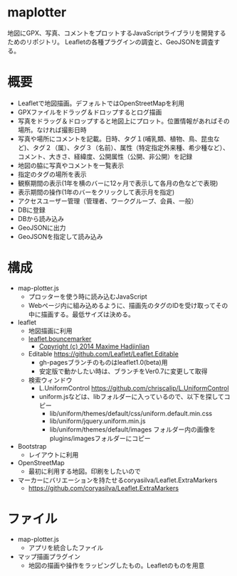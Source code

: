 # maplotter
地図にGPX、写真、コメントをプロットするJavaScriptライブラリを開発するためのリポジトリ。
Leafletの各種プラグインの調査と、GeoJSONを調査する。

# 概要
- Leafletで地図描画。デフォルトではOpenStreetMapを利用
- GPXファイルをドラッグ＆ドロップするとログ描画
- 写真をドラッグ＆ドロップすると地図上にプロット。位置情報があればその場所。なければ撮影日時
- 写真や場所にコメントを記載。日時、タグ１(哺乳類、植物、鳥、昆虫など)、タグ２（属）、タグ３（名前）、属性（特定指定外来種、希少種など）、コメント、大きさ、経緯度、公開属性（公開、非公開）を記録
- 地図の脇に写真やコメントを一覧表示
- 指定のタグの場所を表示
- 観察期間の表示(1年を横のバーに12ヶ月で表示して各月の色などで表現)
- 表示期間の操作(1年のバーをクリックして表示月を指定)
- アクセスユーザー管理（管理者、ワークグループ、会員、一般）
- DBに登録
- DBから読み込み
- GeoJSONに出力
- GeoJSONを指定して読み込み

# 構成
- map-plotter.js
    - プロッターを使う時に読み込むJavaScript
    - Webページ内に組み込めるように、描画先のタグのIDを受け取ってその中に描画する。最低サイズは決める。
- leaflet
    - 地図描画に利用
    - [leaflet.bouncemarker](https://github.com/maximeh/leaflet.bouncemarker)
      - [Copyright (c) 2014 Maxime Hadjinlian](https://github.com/maximeh/leaflet.bouncemarker/blob/master/LICENSE.txt)
    - Editable https://github.com/Leaflet/Leaflet.Editable
      - gh-pagesブランチのものはleaflet1.0(beta)用
      - 安定版で動かしたい時は、ブランチをVer0.7に変更して取得
    - 検索ウィンドウ
      - L.UniformControl https://github.com/chriscalip/L.UniformControl
      - uniform.jsなどは、libフォルダーに入っているので、以下を探してコピー
        - lib/uniform/themes/default/css/uniform.default.min.css
        - lib/uniform/jquery.uniform.min.js
        - lib/uniform/themes/default/images フォルダー内の画像を plugins/imagesフォルダーにコピー
- Bootstrap
    - レイアウトに利用
- OpenStreetMap
    - 最初に利用する地図。印刷をしたいので
- マーカーにバリエーションを持たせるcoryasilva/Leaflet.ExtraMarkers
  - https://github.com/coryasilva/Leaflet.ExtraMarkers

# ファイル
- map-plotter.js
    - アプリを統合したファイル
- マップ描画プラグイン
    - 地図の描画や操作をラッピングしたもの。Leafletのものを用意
